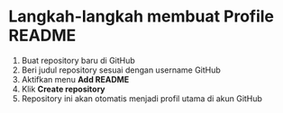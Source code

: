 # Langkah-langkah membuat Profile README
1. Buat repository baru di GitHub
2. Beri judul repository sesuai dengan username GitHub
3. Aktifkan menu **Add README**
4. Klik **Create repository**
5. Repository ini akan otomatis menjadi profil utama di akun GitHub